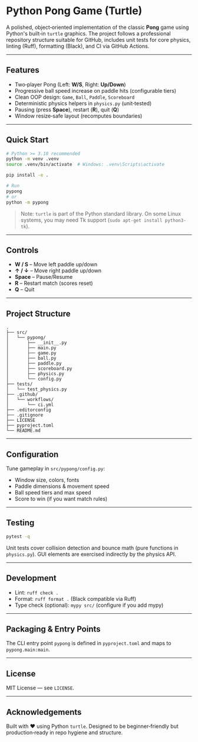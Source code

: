 # Python Pong Game (Turtle)

A polished, object‑oriented implementation of the classic **Pong** game using Python's built‑in `turtle` graphics. The project follows a professional repository structure suitable for GitHub, includes unit tests for core physics, linting (Ruff), formatting (Black), and CI via GitHub Actions.

---

## Features
- Two‑player Pong (Left: **W/S**, Right: **Up/Down**)
- Progressive ball speed increase on paddle hits (configurable tiers)
- Clean OOP design: `Game`, `Ball`, `Paddle`, `Scoreboard`
- Deterministic physics helpers in `physics.py` (unit‑tested)
- Pausing (press **Space**), restart (**R**), quit (**Q**)
- Window resize‑safe layout (recomputes boundaries)

---

## Quick Start

```bash
# Python >= 3.10 recommended
python -m venv .venv
source .venv/bin/activate  # Windows: .venv\Scripts\activate

pip install -e .

# Run
pypong
# or
python -m pypong
```

> Note: `turtle` is part of the Python standard library. On some Linux systems, you may need Tk support (`sudo apt-get install python3-tk`).

---

## Controls
- **W / S** – Move left paddle up/down
- **↑ / ↓** – Move right paddle up/down
- **Space** – Pause/Resume
- **R** – Restart match (scores reset)
- **Q** – Quit

---

## Project Structure
```
.
├── src/
│   └── pypong/
│       ├── __init__.py
│       ├── main.py
│       ├── game.py
│       ├── ball.py
│       ├── paddle.py
│       ├── scoreboard.py
│       ├── physics.py
│       └── config.py
├── tests/
│   └── test_physics.py
├── .github/
│   └── workflows/
│       └── ci.yml
├── .editorconfig
├── .gitignore
├── LICENSE
├── pyproject.toml
└── README.md
```

---

## Configuration
Tune gameplay in `src/pypong/config.py`:
- Window size, colors, fonts
- Paddle dimensions & movement speed
- Ball speed tiers and max speed
- Score to win (if you want match rules)

---

## Testing
```bash
pytest -q
```

Unit tests cover collision detection and bounce math (pure functions in `physics.py`). GUI elements are exercised indirectly by the physics API.

---

## Development
- Lint: `ruff check .`
- Format: `ruff format .` (Black compatible via Ruff)
- Type check (optional): `mypy src/` (configure if you add mypy)

---

## Packaging & Entry Points
The CLI entry point `pypong` is defined in `pyproject.toml` and maps to `pypong.main:main`.

---

## License
MIT License — see `LICENSE`.

---

## Acknowledgements
Built with ❤️ using Python `turtle`. Designed to be beginner‑friendly but production‑ready in repo hygiene and structure.

